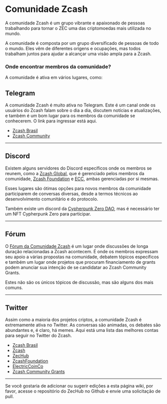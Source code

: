 # Comunidade Zcash

A comunidade Zcash é um grupo vibrante e apaixonado de pessoas trabalhando para tornar o ZEC uma das criptomoedas mais utilizada no mundo.

A comunidade é composta por um grupo diversificado de pessoas de todo o mundo. Eles vêm de diferentes origens e ocupações, mas todos trabalham juntos para ajudar a alcançar uma visão ampla para a Zcash.

### Onde encontrar membros da comunidade?

A comunidade é ativa em vários lugares, como:

## Telegram

A comunidade Zcash é muito ativa no Telegram. Este é um canal onde os usuários do Zcash falam sobre o dia a dia, discutem notícias e atualizações, e também é um bom lugar para os membros da comunidade se conhecerem. O link para ingressar está aqui.

- [Zcash Brasil](https://t.me/brzcash)
- [Zcash Community](https://t.me/Zcash_Community)

---

## Discord

Existem alguns servidores do Discord específicos onde os membros se reunem, como a [Zcash Global](https://discord.gg/zcash), que é gerenciado pelos membros da comunidade, [Zcash Foundation](https://discord.gg/kPEZQuEZ) e [ECC](https://discord.gg/RM8En2rV), ambas gerenciadas por si mesmas.

Esses lugares são ótimas opções para novos membros da comunidade participarem de conversas diversas, desde a termos técnicos ao desenvolvimento comunitário e do protocolo. 

Também existe um discord da [Cypherpunk Zero DAO](https://discord.gg/teC8hGtw), mas é necessário ter um NFT Cypherpunk Zero para participar.

---

## Fórum

O [Fórum da Comunidade Zcash](https://forum.zcashcommunity.com/) é um lugar onde discussões de longa duração relacionadas a Zcash acontecem. É onde os membros expressam seu apoio a várias propostas na comunidade, debatem tópicos específicos e também um lugar onde projetos que procuram financiamento de grants podem anunciar sua intenção de se candidatar ao Zcash Community Grants.

Estes não são os únicos tópicos de discussão, mas são alguns dos mais comuns.

---

## Twitter

Assim como a maioria dos projetos criptos, a comunidade Zcash é extremamente ativa no Twitter. As conversas são animadas, os debates são abundantes e, é claro, há memes. Aqui está uma lista das melhores contas para seguir no Twitter do Zcash.

- [Zcash Brasil](https://twitter.com/ZcashBrazil)
- [Zcash](https://twitter.com/zcash)
- [ZecHub](https://twitter.com/ZecHub)
- [ZcashFoundation](https://twitter.com/ZcashFoundation)
- [ElectricCoinCo](https://twitter.com/ElectricCoinCo)
- [Zcash Community Grants](https://twitter.com/ZcashCommGrants) 

---

Se você gostaria de adicionar ou sugerir edições a esta página wiki, por favor, acesse o repositório do ZecHub no Github e envie uma solicitação de pull.
